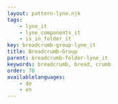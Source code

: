 ```yaml
---
layout: pattern-lyne.njk
tags: 
    - lyne_it
    - lyne_components_it
    - is_in_folder_it
key: breadcrumb-group-lyne_it
title: Breadcrumb-Group
parent: breadcrumb-folder-lyne_it
keywords: breadcrumb, bread, crumb
order: 70
availablelanguages: 
    - de
    - en
---
```

